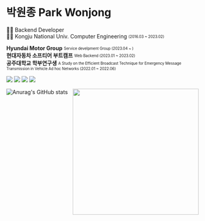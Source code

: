 # 박원종 Park Wonjong
👩‍💻 Backend Developer  
👩‍🎓 Kongju National Univ. Computer Engineering  <sub><sup>(2016.03 ~ 2023.02)</sup></sub> 

**Hyundai Motor Group** <sub><sup> Service develpment Group (2023.04 ~ )</sup></sub><br>
**현대자동차 소프티어 부트캠프** <sub><sup> Web Backend (2023.01 ~ 2023.02)</sup></sub>  
**공주대학교 학부연구생** <sub><sup>A Study on the Efficient Broadcast Technique for Emergency Message Transmission in Vehicle Ad hoc Networks (2022.01 ~ 2022.06)</sup></sub>  

<img src="https://img.shields.io/badge/JAVA-007396?style=for-the-badge&logo=java&logoColor=white"/></a>
<img src="https://img.shields.io/badge/Spring-6DB33F?style=for-the-badge&logo=Spring&logoColor=white">
<img src="https://img.shields.io/badge/mysql-4479A1?style=for-the-badge&logo=mysql&logoColor=white">
<img src="https://img.shields.io/badge/aws-232F3E?style=for-the-badge&logo=aws&logoColor=white"><br>

![Anurag's GitHub stats](https://github-readme-stats.vercel.app/api?username=ajongs&show_icons=true&theme=radical)
<img width='330px' align='right' src="http://mazassumnida.wtf/api/v2/generate_badge?boj=ajongs">
<!--
<img src="https://img.shields.io/badge/JAVA-007396?style=flat-square&logo=java&logoColor=white"/></a>
<img src="https://img.shields.io/badge/aws-232F3E?style=for-the-badge&logo=aws&logoColor=white">
**ajongs/ajongs** is a ✨ _special_ ✨ repository because its `README.md` (this file) appears on your GitHub profile.

Here are some ideas to get you started:

- 🔭 I’m currently working on ...
- 🌱 I’m currently learning ...
- 👯 I’m looking to collaborate on ...
- 🤔 I’m looking for help with ...
- 💬 Ask me about ...
- 📫 How to reach me: ...
- 😄 Pronouns: ...
- ⚡ Fun fact: ...
-->
